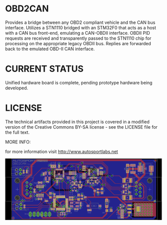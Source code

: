 OBD2CAN
=======

Provides a bridge between any OBD2 compliant vehicle and the CAN bus interface. Utilizes a STN1110 bridged with an STM32F0 that acts as a host with a CAN bus front-end, emulating a CAN-OBDII interface. OBDII PID requests are received and transparently passed to the STN1110 chip for processing on the appropriate legacy OBDII bus. Replies are forwarded back to the emulated OBD-II CAN interface.

CURRENT STATUS
==============
Unified hardware board is complete, pending prototype hardware being developed. 

LICENSE
=======

The technical artifacts provided in this project is covered in a modified version of the
Creative Commons BY-SA license - see the LICENSE file for the full text.

MORE INFO:

for more information visit http://www.autosportlabs.net

![ScreenShot](obd2can.brd.png?raw=true)
